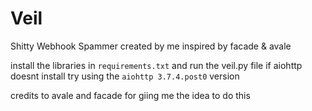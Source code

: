 # Veil
Shitty Webhook Spammer created by me inspired by facade & avale


install the libraries in `requirements.txt` and run the veil.py file
if aiohttp doesnt install try using the `aiohttp 3.7.4.post0` version 

credits to avale and facade for giing me the idea to do this 
